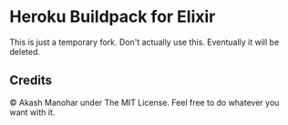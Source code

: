 # Heroku Buildpack for Elixir

This is just a temporary fork. Don't actually use this. Eventually it will be deleted.

## Credits

&copy; Akash Manohar under The MIT License. Feel free to do whatever you want with it.
